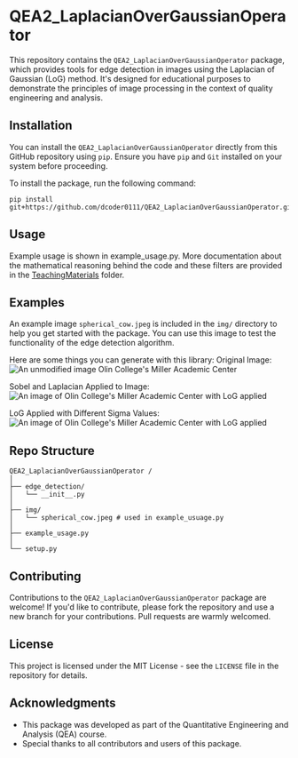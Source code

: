 # QEA2_LaplacianOverGaussianOperator

This repository contains the `QEA2_LaplacianOverGaussianOperator` package, which provides tools for edge detection in images using the Laplacian of Gaussian (LoG) method. It's designed for educational purposes to demonstrate the principles of image processing in the context of quality engineering and analysis.

## Installation

You can install the `QEA2_LaplacianOverGaussianOperator` directly from this GitHub repository using `pip`. Ensure you have `pip` and `Git` installed on your system before proceeding.

To install the package, run the following command:

```
pip install git+https://github.com/dcoder0111/QEA2_LaplacianOverGaussianOperator.git#egg=QEA2_LaplacianOverGaussianOperator
```

## Usage

Example usage is shown in example_usage.py. More documentation about the mathematical reasoning behind the code and these filters are provided in the [TeachingMaterials](TeachingMaterial) folder.

## Examples

An example image `spherical_cow.jpeg` is included in the `img/` directory to help you get started with the package. You can use this image to test the functionality of the edge detection algorithm.

Here are some things you can generate with this library:
Original Image:
![An unmodified image Olin College's Miller Academic Center](https://github.com/dcoder0111/QEA2_LaplacianOverGaussianOperator/blob/main/img/examples/Olin.jpeg?raw=true)

Sobel and Laplacian Applied to Image:
![An image of Olin College's Miller Academic Center with LoG applied](https://github.com/dcoder0111/QEA2_LaplacianOverGaussianOperator/blob/main/img/examples/Olin_Derivatives.png?raw=true)

LoG Applied with Different Sigma Values:
![An image of Olin College's Miller Academic Center with LoG applied](https://github.com/dcoder0111/QEA2_LaplacianOverGaussianOperator/blob/main/img/examples/Olin_LoG.png?raw=true)


## Repo Structure

```
QEA2_LaplacianOverGaussianOperator /
│
├── edge_detection/
│   └── __init__.py
│
├── img/
│   └── spherical_cow.jpeg # used in example_usuage.py
│
├── example_usage.py
│
└── setup.py
```

## Contributing

Contributions to the `QEA2_LaplacianOverGaussianOperator` package are welcome! If you'd like to contribute, please fork the repository and use a new branch for your contributions. Pull requests are warmly welcomed.

## License

This project is licensed under the MIT License - see the `LICENSE` file in the repository for details.

## Acknowledgments

- This package was developed as part of the Quantitative Engineering and Analysis (QEA) course.
- Special thanks to all contributors and users of this package.
